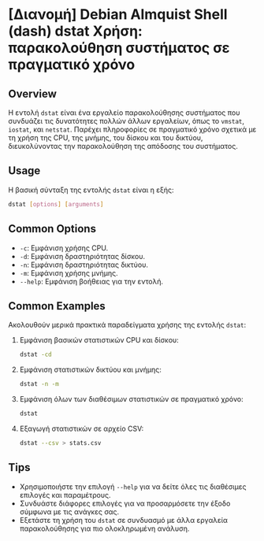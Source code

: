 # [Διανομή] Debian Almquist Shell (dash) dstat Χρήση: παρακολούθηση συστήματος σε πραγματικό χρόνο

## Overview
Η εντολή `dstat` είναι ένα εργαλείο παρακολούθησης συστήματος που συνδυάζει τις δυνατότητες πολλών άλλων εργαλείων, όπως το `vmstat`, `iostat`, και `netstat`. Παρέχει πληροφορίες σε πραγματικό χρόνο σχετικά με τη χρήση της CPU, της μνήμης, του δίσκου και του δικτύου, διευκολύνοντας την παρακολούθηση της απόδοσης του συστήματος.

## Usage
Η βασική σύνταξη της εντολής `dstat` είναι η εξής:

```bash
dstat [options] [arguments]
```

## Common Options
- `-c`: Εμφάνιση χρήσης CPU.
- `-d`: Εμφάνιση δραστηριότητας δίσκου.
- `-n`: Εμφάνιση δραστηριότητας δικτύου.
- `-m`: Εμφάνιση χρήσης μνήμης.
- `--help`: Εμφάνιση βοήθειας για την εντολή.

## Common Examples
Ακολουθούν μερικά πρακτικά παραδείγματα χρήσης της εντολής `dstat`:

1. Εμφάνιση βασικών στατιστικών CPU και δίσκου:
   ```bash
   dstat -cd
   ```

2. Εμφάνιση στατιστικών δικτύου και μνήμης:
   ```bash
   dstat -n -m
   ```

3. Εμφάνιση όλων των διαθέσιμων στατιστικών σε πραγματικό χρόνο:
   ```bash
   dstat
   ```

4. Εξαγωγή στατιστικών σε αρχείο CSV:
   ```bash
   dstat --csv > stats.csv
   ```

## Tips
- Χρησιμοποιήστε την επιλογή `--help` για να δείτε όλες τις διαθέσιμες επιλογές και παραμέτρους.
- Συνδυάστε διάφορες επιλογές για να προσαρμόσετε την έξοδο σύμφωνα με τις ανάγκες σας.
- Εξετάστε τη χρήση του `dstat` σε συνδυασμό με άλλα εργαλεία παρακολούθησης για πιο ολοκληρωμένη ανάλυση.